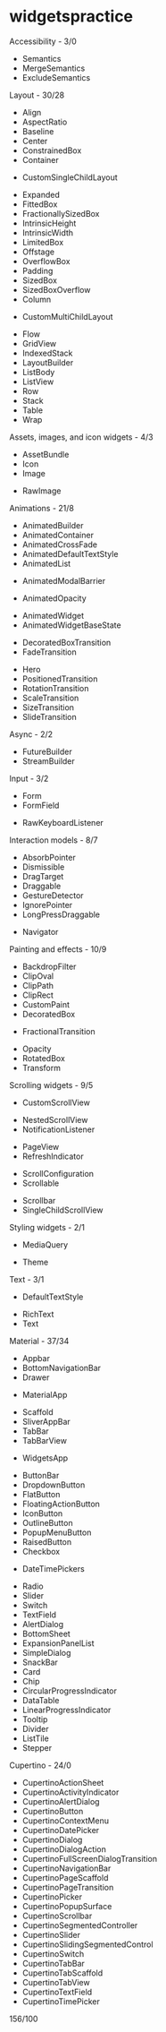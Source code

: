 # widgetspractice

Accessibility - 3/0
- Semantics
- MergeSemantics
- ExcludeSemantics

Layout - 30/28
+ Align
+ AspectRatio
+ Baseline
+ Center
+ ConstrainedBox
+ Container
- CustomSingleChildLayout
+ Expanded
+ FittedBox
+ FractionallySizedBox
+ IntrinsicHeight
+ IntrinsicWidth
+ LimitedBox
+ Offstage
+ OverflowBox
+ Padding
+ SizedBox
+ SizedBoxOverflow
+ Column
- CustomMultiChildLayout
+ Flow
+ GridView
+ IndexedStack
+ LayoutBuilder
+ ListBody
+ ListView
+ Row
+ Stack
+ Table
+ Wrap

Assets, images, and icon widgets - 4/3
+ AssetBundle
+ Icon
+ Image
- RawImage

Animations - 21/8
+ AnimatedBuilder
+ AnimatedContainer
+ AnimatedCrossFade
+ AnimatedDefaultTextStyle
+ AnimatedList
- AnimatedModalBarrier
+ AnimatedOpacity
- AnimatedWidget
- AnimatedWidgetBaseState
+ DecoratedBoxTransition
+ FadeTransition
- Hero
- PositionedTransition
- RotationTransition
- ScaleTransition
- SizeTransition
- SlideTransition

Async - 2/2
+ FutureBuilder
+ StreamBuilder

Input - 3/2
+ Form
+ FormField
- RawKeyboardListener

Interaction models - 8/7
+ AbsorbPointer
+ Dismissible
+ DragTarget
+ Draggable
+ GestureDetector
+ IgnorePointer
+ LongPressDraggable
- Navigator

Painting and effects - 10/9
+ BackdropFilter
+ ClipOval
+ ClipPath
+ ClipRect
+ CustomPaint
+ DecoratedBox
- FractionalTransition
+ Opacity
+ RotatedBox
+ Transform

Scrolling widgets - 9/5
+ CustomScrollView
- NestedScrollView
- NotificationListener
+ PageView
+ RefreshIndicator
- ScrollConfiguration
- Scrollable
+ Scrollbar
+ SingleChildScrollView

Styling widgets - 2/1
+ MediaQuery
- Theme

Text - 3/1
+ DefaultTextStyle
- RichText
- Text

Material - 37/34
+ Appbar
+ BottomNavigationBar
+ Drawer
- MaterialApp
+ Scaffold
+ SliverAppBar
+ TabBar
+ TabBarView
- WidgetsApp
+ ButtonBar
+ DropdownButton
+ FlatButton
+ FloatingActionButton
+ IconButton
+ OutlineButton
+ PopupMenuButton
+ RaisedButton
+ Checkbox
- DateTimePickers
+ Radio
+ Slider
+ Switch
+ TextField
+ AlertDialog
+ BottomSheet
+ ExpansionPanelList
+ SimpleDialog
+ SnackBar
+ Card
+ Chip
+ CircularProgressIndicator
+ DataTable
+ LinearProgressIndicator
+ Tooltip
+ Divider
+ ListTile
+ Stepper

Cupertino - 24/0
- CupertinoActionSheet
- CupertinoActivityIndicator
- CupertinoAlertDialog
- CupertinoButton
- CupertinoContextMenu
- CupertinoDatePicker
- CupertinoDialog
- CupertinoDialogAction
- CupertinoFullScreenDialogTransition
- CupertinoNavigationBar
- CupertinoPageScaffold
- CupertinoPageTransition
- CupertinoPicker
- CupertinoPopupSurface
- CupertinoScrollbar
- CupertinoSegmentedController
- CupertinoSlider
- CupertinoSlidingSegmentedControl
- CupertinoSwitch
- CupertinoTabBar
- CupertinoTabScaffold
- CupertinoTabView
- CupertinoTextField
- CupertinoTimePicker

156/100
